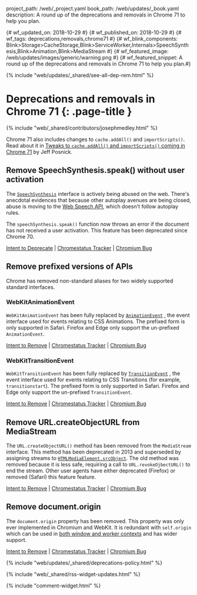 project_path: /web/_project.yaml
book_path: /web/updates/_book.yaml
description: A round up of the deprecations and removals in Chrome 71 to help you plan.

{# wf_updated_on: 2018-10-29 #}
{# wf_published_on: 2018-10-29 #}
{# wf_tags: deprecations,removals,chrome71 #}
{# wf_blink_components: Blink>Storage>CacheStorage,Blink>ServiceWorker,Internals>SpeechSynthesis,Blink>Animation,Blink>MediaStream #}
{# wf_featured_image: /web/updates/images/generic/warning.png #}
{# wf_featured_snippet: A round up of the deprecations and removals in Chrome 71 to help you plan.#}

{% include "web/updates/_shared/see-all-dep-rem.html" %}

# Deprecations and removals in Chrome 71 {: .page-title }

{% include "web/_shared/contributors/josephmedley.html" %}

Chrome 71 also includes changes to `cache.addAll()` and `importScripts()`. Read
about it in [Tweaks to `cache.addAll()` and `importScripts()` coming in Chrome
71](/web/updates/2018/10/tweaks-to-addAll-importScripts) by Jeff Posnick.

## Remove SpeechSynthesis.speak() without user activation

The [`SpeechSynthesis`](https://developer.mozilla.org/en-US/docs/Web/API/SpeechSynthesis)
interface is actively being abused on the web. There's anecdotal evidences that
because other autoplay avenues are being closed, abuse is moving to the [Web
Speech API](https://developer.mozilla.org/en-US/docs/Web/API/Web_Speech_API),
which doesn't follow autoplay rules.

The `speechSynthesis.speak()` function now throws an error if the document has
not received a user activation. This feature has been deprecated since Chrome 70.

[Intent to Deprecate](https://groups.google.com/a/chromium.org/d/topic/blink-dev/XpkevOngqUs/discussion) &#124;
[Chromestatus Tracker](https://www.chromestatus.com/feature/5687444770914304) &#124;
[Chromium Bug](https://crbug.com/812767)


## Remove prefixed versions of APIs

Chrome has removed non-standard aliases for two widely supported standard
interfaces.

### WebKitAnimationEvent

`WebKitAnimationEvent` has been fully replaced by
[`AnimationEvent`](https://developer.mozilla.org/en-US/docs/Web/API/AnimationEvent)
, the event interface used for events relating to CSS Animations. The prefixed
form is only supported in Safari. Firefox and Edge only support the un-prefixed
`AnimationEvent`.

[Intent to Remove](https://groups.google.com/a/chromium.org/d/topic/blink-dev/EgMUDqySZwE/discussion) &#124;
[Chromestatus Tracker](https://www.chromestatus.com/feature/6027726842494976) &#124;
[Chromium Bug](https://bugs.chromium.org/p/chromium/issues/detail?id=695504&desc=2)

### WebKitTransitionEvent

`WebKitTransitionEvent` has been fully replaced by
[`TransitionEvent`](https://developer.mozilla.org/en-US/docs/Web/API/TransitionEvent)
, the event interface used for events relating to CSS Transitions (for example,
`transitionstart`). The prefixed form is only supported in Safari. Firefox and
Edge only support the un-prefixed `TransitionEvent`.

[Intent to Remove](https://groups.google.com/a/chromium.org/d/topic/blink-dev/0Szv8vDQh_c/discussion) &#124;
[Chromestatus Tracker](https://www.chromestatus.com/feature/6579769156042752) &#124;
[Chromium Bug](https://bugs.chromium.org/p/chromium/issues/detail?id=695504&desc=2)


## Remove URL.createObjectURL from MediaStream

The `URL.createObjectURL()` method has been removed from the `MediaStream`
interface. This method has been deprecated in 2013 and superseded by assigning
streams to
[`HTMLMediaElement.srcObject`](https://developer.mozilla.org/en-US/docs/Web/API/HTMLMediaElement/srcObject).
The old method was removed because it is less safe, requiring a call to
`URL.revokeOjbectURL()` to end the stream. Other user agents have either
deprecated (Firefox) or removed (Safari) this feature feature.

[Intent to Remove](https://groups.google.com/a/chromium.org/d/topic/blink-dev/tWzutytXsqc/discussion) &#124;
[Chromestatus Tracker](https://www.chromestatus.com/feature/5618491470118912) &#124;
[Chromium Bug](https://bugs.chromium.org/p/chromium/issues/detail?id=800767&desc=2)


## Remove document.origin

The `document.origin` property has been removed. This property was only ever
implemented in Chromium and WebKit. It is redundant with `self.origin` which
can be used in [both window and worker
contexts](https://developer.mozilla.org/en-US/docs/Web/API/WindowOrWorkerGlobalScope/origin)
and has wider support.

[Intent to Remove](https://groups.google.com/a/chromium.org/d/topic/blink-dev/0D_37iuh1zc/discussion) &#124;
[Chromestatus Tracker](https://www.chromestatus.com/feature/5701042356355072) &#124;
[Chromium Bug](https://bugs.chromium.org/p/chromium/issues/detail?id=692084)


{% include "web/updates/_shared/deprecations-policy.html" %}

{% include "web/_shared/rss-widget-updates.html" %}

{% include "comment-widget.html" %}
